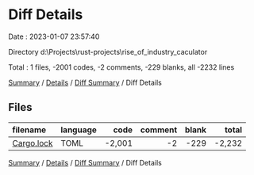 # Diff Details

Date : 2023-01-07 23:57:40

Directory d:\\Projects\\rust-projects\\rise_of_industry_caculator

Total : 1 files,  -2001 codes, -2 comments, -229 blanks, all -2232 lines

[Summary](results.md) / [Details](details.md) / [Diff Summary](diff.md) / Diff Details

## Files
| filename | language | code | comment | blank | total |
| :--- | :--- | ---: | ---: | ---: | ---: |
| [Cargo.lock](/Cargo.lock) | TOML | -2,001 | -2 | -229 | -2,232 |

[Summary](results.md) / [Details](details.md) / [Diff Summary](diff.md) / Diff Details